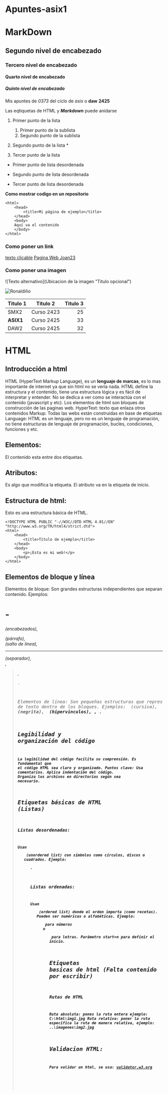 # Apuntes-asix1
# MarkDown
## Segundo nivel de encabezado
### Tercero nivel de encabezado
#### Quarto nivel de encabezado
##### Quinto nivel de encabezado

Mis apuntes de *0373* del ciclo de _asix_ o **daw** __**2425**__

Las eqtiquetas de HTML y **_Markdown_** puede anidarse

1. Primer punto de la lista
    1. Primer punto de la sublista
    2. Segundo punto de la sublista

2. Segundo punto de la lista
    * 
3. Tercer punto de la lista

* Primer punto de lista desordenada
- Segundo punto de lista desordenada
+ Tercer punto de lista desordenada


**Como mostrar codigo en un repositorio**
```
<html>
	<head>
		<title>Mi página de ejemplo</title>
	</head>
	<body>
	Aquí va el contenido
	</body>
</html>
```

### Como poner un link
[texto clicable](URL "Titulo opcional")
[Pagina Web Joan23](https://www.fje.edu/ca/jesuites-bellvitge "Titulo opcional")


### Como poner una imagen

![Texto alternativo](Ubicacion de la imagen "Titulo opcional")

![Ronaldiño](https://github.com/MerinoVic115/apuntes-asix1/blob/main/ronaldi%C3%B1o.jpg "Titulo opcional")


|Titulo 1 | Titulo 2 | Titulo 3 |
|----------|:--------------:|------------------:|
|SMX2 |Curso 2423 |25 |
|**ASIX1** |Curso 2425 |33 |
|DAW2 |Curso 2425 |32 |


# HTML

## Introducción a html

HTML (HyperText Markup Language), es un **lenguaje de marcas**, es lo mas importante de internet ya que sin html no se vería nada.
HTML define la estructura y el contenido, tiene una estructura lógica y es fácil de interpretar y entender.
No se dedica a ver como se interactúa con el contenido (javascript y etc).
Los elementos de html son bloques de construcción de las paginas web.
HyperText: texto que enlaza otros contenidos
Markup: Todas las webs están construidas en base de etiquetas
Language: HTML es un lenguaje, pero no es un lenguaje de programación, no tiene estructuras de lenguaje de programación, bucles, condiciones, funciones y etc.


## Elementos: 
El contenido esta entre dos etiquetas.

## Atributos: 
Es algo que modifica la etiqueta. El atributo va en la etiqueta de inicio.

## Estructura de html:
Esto es una estructura básica de HTML.
```
<!DOCTYPE HTML PUBLIC "-//W3C//DTD HTML 4.01//EN" "http://www.w3.org/TR/html4/strict.dtd">
<html>
	<head>
		<title>Título de ejemplo</title>
	</head>
	<body>
		<p>¡Esta es mi web!</p>
	</body>
</html>

```

## Elementos de bloque y línea
Elementos de bloque: Son grandes estructuras independientes que separan contenido. Ejemplos: <h1> - <h6> (encabezados), <p> (párrafo), <br> (salto de línea), <hr> (separador), <div>, <blockquote>, <pre>.

Elementos de línea: Son pequeñas estructuras que representan trozos de texto dentro de los bloques. Ejemplos: <em> (cursiva), <strong> (negrita), <a> (hipervínculos), <span>, <code>.

## Legibilidad y organización del código
La legibilidad del código facilita su comprensión. Es fundamental que el código HTML sea 	claro y organizado.
Puntos clave:
**Usa comentarios.**
**Aplica indentación del código.**
**Organiza los archivos en directorios según sea necesario.**

## Etiquetas básicas de HTML (Listas)

### Listas desordenadas:
Usan <ul> (unordered list) con símbolos como círculos, discos o cuadrados.
Ejemplo: <ul type="disc">.

### Listas ordenadas:
Usan <ol> (ordered list) donde el orden importa (como recetas).
Pueden ser numéricas o alfabéticas.
Ejemplo: <ol type="1"> para números o <ol type="A"> para letras.
Parámetro start=n para definir el inicio.

## Etiquetas basicas de html (Falta contenido por escribir)

### Rutas de HTML
**Ruta absoluta:** pones la ruta entera ejemplo: C:\html\img1.jpg
**Ruta relativa:** poner la ruta especifica la ruta de manera relativa, ejemplo: ..\imagenes\img2.jpg

## Validacion HTML: 
Para validar un html, se usa: [validator.w3.org](https://validator.w3.org/ "Titulo opcional")


